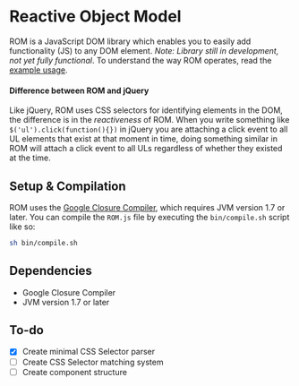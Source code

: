 Reactive Object Model
=====================
ROM is a JavaScript DOM library which enables you to easily add functionality (JS) to any DOM element.
*Note: Library still in development, not yet fully functional*.
To understand the way ROM operates, read the [example usage](https://github.com/bartjoyce/ROM/blob/master/USAGE.md).

#### Difference between ROM and jQuery
Like jQuery, ROM uses CSS selectors for identifying elements in the DOM, the difference is in the *reactiveness* of ROM. When you write something like ``$('ul').click(function(){})`` in jQuery you are attaching a click event to all UL elements that exist at that moment in time, doing something similar in ROM will attach a click event to all ULs regardless of whether they existed at the time.

Setup & Compilation
-------------------
ROM uses the [Google Closure Compiler](https://developers.google.com/closure/compiler/), which requires JVM version 1.7 or later. You can compile the ``ROM.js`` file by executing the ``bin/compile.sh`` script like so:
```bash
sh bin/compile.sh
```

Dependencies
------------
- Google Closure Compiler
- JVM version 1.7 or later

To-do
-----
- [x] Create minimal CSS Selector parser
- [ ] Create CSS Selector matching system
- [ ] Create component structure

